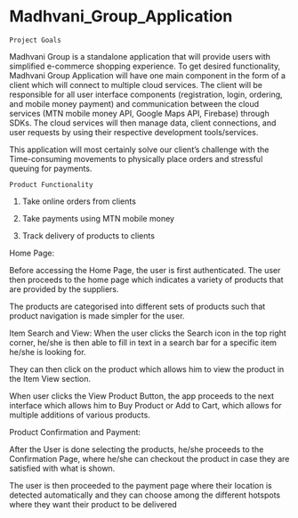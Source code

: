 # Madhvani_Group_Application

    Project Goals

Madhvani Group is a standalone application that will provide users with simplified e-commerce shopping experience. 
To get desired functionality, Madhvani Group Application will have one main component in the form of a client which will connect to multiple cloud services. The client will be responsible for all user interface components (registration, login, ordering, and mobile money payment) and communication between the cloud services (MTN mobile money API, Google Maps API, Firebase) through SDKs. The cloud services will then manage data, client connections, and user requests by using their respective development tools/services.

This application will most certainly solve our client’s challenge with the Time-consuming movements to physically place orders and stressful queuing for payments.  

    Product Functionality

1. Take online orders from clients 

2. Take payments using MTN mobile money
	
3. Track delivery of products to clients

Home Page:

Before accessing the Home Page, the user is first authenticated. The user then proceeds to the home page which indicates a variety of products that are provided by the suppliers.

The products are categorised into different sets of products such that product navigation is made simpler for the user.


Item Search and View:
When the user clicks the Search icon in the top right corner, he/she is then able to fill in text in a search bar for a specific item he/she is looking for.

They can then click on the product which allows him to view the product in the Item View section.

When user clicks the View Product Button, the app proceeds to the next interface which allows him to Buy Product or Add to Cart, which allows for multiple additions of various products.


Product Confirmation and Payment:

After the User is done selecting the products, he/she proceeds to the Confirmation Page, where he/she can checkout the product in case they are satisfied with what is shown.

The user is then proceeded to the payment page where their location is detected automatically and they can choose among the different hotspots where they want their product to be delivered


















